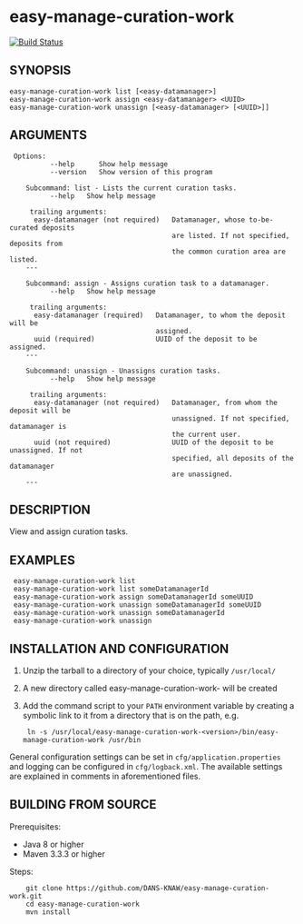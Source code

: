 easy-manage-curation-work
===========
[![Build Status](https://travis-ci.org/DANS-KNAW/easy-manage-curation-work.png?branch=master)](https://travis-ci.org/DANS-KNAW/easy-manage-curation-work)


SYNOPSIS
--------

    easy-manage-curation-work list [<easy-datamanager>]
    easy-manage-curation-work assign <easy-datamanager> <UUID>
    easy-manage-curation-work unassign [<easy-datamanager> [<UUID>]]
     
         
ARGUMENTS
--------
   
     Options:
              --help      Show help message
              --version   Show version of this program
        
        Subcommand: list - Lists the current curation tasks.
              --help   Show help message
        
         trailing arguments:
          easy-datamanager (not required)   Datamanager, whose to-be-curated deposits
                                            are listed. If not specified, deposits from
                                            the common curation area are listed.
        ---
        
        Subcommand: assign - Assigns curation task to a datamanager.
              --help   Show help message
        
         trailing arguments:
          easy-datamanager (required)   Datamanager, to whom the deposit will be
                                        assigned.
          uuid (required)               UUID of the deposit to be assigned.
        ---
        
        Subcommand: unassign - Unassigns curation tasks.
              --help   Show help message
        
         trailing arguments:
          easy-datamanager (not required)   Datamanager, from whom the deposit will be
                                            unassigned. If not specified, datamanager is
                                            the current user.
          uuid (not required)               UUID of the deposit to be unassigned. If not
                                            specified, all deposits of the datamanager
                                            are unassigned.
        ---
    
     
DESCRIPTION
-----------

View and assign curation tasks.
     
EXAMPLES
--------

     easy-manage-curation-work list
     easy-manage-curation-work list someDatamanagerId
     easy-manage-curation-work assign someDatamanagerId someUUID
     easy-manage-curation-work unassign someDatamanagerId someUUID
     easy-manage-curation-work unassign someDatamanagerId
     easy-manage-curation-work unassign


INSTALLATION AND CONFIGURATION
------------------------------


1. Unzip the tarball to a directory of your choice, typically `/usr/local/`
2. A new directory called easy-manage-curation-work-<version> will be created
3. Add the command script to your `PATH` environment variable by creating a symbolic link to it from a directory that is
   on the path, e.g. 
   
        ln -s /usr/local/easy-manage-curation-work-<version>/bin/easy-manage-curation-work /usr/bin



General configuration settings can be set in `cfg/application.properties` and logging can be configured
in `cfg/logback.xml`. The available settings are explained in comments in aforementioned files.


BUILDING FROM SOURCE
--------------------

Prerequisites:

* Java 8 or higher
* Maven 3.3.3 or higher

Steps:

        git clone https://github.com/DANS-KNAW/easy-manage-curation-work.git
        cd easy-manage-curation-work
        mvn install
